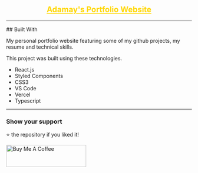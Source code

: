 <h2 align="center"><a href="https://adamaymann.tech" target="_blank" style="color:Gold">Adamay's Portfolio Website<br/></a>
</h2>
<hr>
## Built With

My personal portfolio website featuring some of my github projects, my resume and technical skills.<br/>

This project was built using these technologies.

- React.js
- Styled Components
- CSS3
- VS Code
- Vercel
- Typescript

<hr>

### Show your support

⭐ the repository if you liked it!

<a href="https://www.buymeacoffee.com/AdamayMann" target="_blank"><img src="https://cdn.buymeacoffee.com/buttons/v2/default-violet.png" alt="Buy Me A Coffee" height= "60px" width= "217px" ></a>